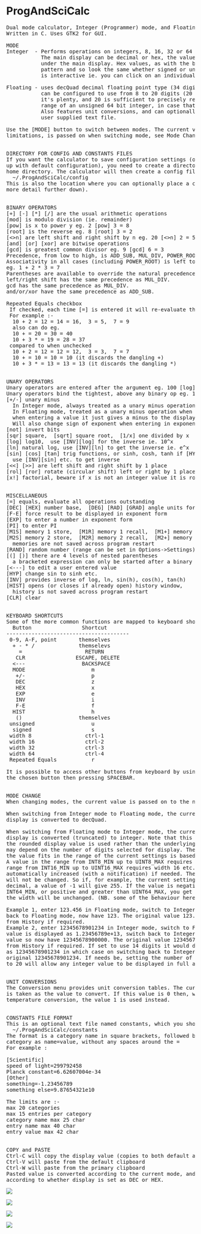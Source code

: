 # ProgAndSciCalc
<pre>
Dual mode calculator, Integer (Programmer) mode, and Floating (Scientific) mode.
Written in C. Uses GTK2 for GUI.

MODE
Integer  - Performs operations on integers, 8, 16, 32 or 64 bits, signed or unsigned.
           The main display can be decimal or hex, the value is also shown in binary
           under the main display. Hex values, as with the binary display, show the bit
           pattern and so look the same whether signed or unsigned. The binary display
           is interactive ie. you can click on an individual bit to toggle that bit.

Floating - uses decQuad decimal floating point type (34 digits internally). The display
           can be configured to use from 8 to 20 digits (20 is chosen as the max because
           it's plenty, and 20 is sufficient to precisely represent all integers in the
           range of an unsigned 64 bit integer, in case that might be useful).
           Also features unit conversions, and can optionally read in constants from a
           user supplied text file.

Use the [MODE] button to switch between modes. The current value, possibly within some
limitations, is passed on when switching mode, see Mode Change section further down.


DIRECTORY FOR CONFIG AND CONSTANTS FILES
If you want the calculator to save configuration settings (otherwise it will always start
up with default configuration), you need to create a directory .ProgAndSciCalc under your
home directory. The calculator will then create a config file under this location ie.
  ~/.ProgAndSciCalc/config
This is also the location where you can optionally place a constants file (described in
more detail further down).


BINARY OPERATORS
[+] [-] [*] [/] are the usual arithmetic operations
[mod] is modulo division (ie. remainder)
[pow] is x to power y eg. 2 [pow] 3 = 8
[root] is the reverse eg. 8 [root] 3 = 2
[<<n] [>>n] are left shift and right shift by n eg. 20 [<<n] 2 = 80, 20 [>>n] 2 = 5
[and] [or] [xor] are bitwise operations
[gcd] is greatest common divisor eg. 9 [gcd] 6 = 3
Precedence, from low to high, is ADD_SUB, MUL_DIV, POWER_ROOT.
Associativity in all cases (including POWER_ROOT) is left to right.
eg. 1 + 2 * 3 = 7
Parentheses are available to override the natural precedence.
left/right shift has the same precedence as MUL_DIV.
gcd has the same precedence as MUL_DIV.
and/or/xor have the same precedence as ADD_SUB.

Repeated Equals checkbox
 If checked, each time [=] is entered it will re-evaluate the last binary operator
 For example :-
  10 + 2 = 12 = 14 = 16,  3 = 5,  7 = 9
  also can do eg.
  10 + = 20 = 30 = 40
  10 + 3 * = 19 = 28 = 37
 compared to when unchecked
  10 + 2 = 12 = 12 = 12,  3 = 3,  7 = 7
  10 + = 10 = 10 = 10 (it discards the dangling +)
  10 + 3 * = 13 = 13 = 13 (it discards the dangling *)


UNARY OPERATORS
Unary operators are entered after the argument eg. 100 [log] = 2
Unary operators bind the tightest, above any binary op eg. 10 + 2 * 3 [sqr] = 28
[+/-] unary minus
  In Integer mode, always treated as a unary minus operation.
  In Floating mode, treated as a unary minus operation when applied to a result,
  when entering a value it just gives a minus to the display.
  Will also change sign of exponent when entering in exponent form.
[not] invert bits
[sqr] square,  [sqrt] square root,  [1/x] one divided by x
[log] log10,  use [INV][log] for the inverse ie. 10^x
[ln] natural log, use [INV][ln] to get the inverse ie. e^x
[sin] [cos] [tan] trig functions, or sinh, cosh, tanh if [HYP] is selected
  use [INV][sin] etc. to get inverse
[<<] [>>] are left shift and right shift by 1 place
[rol] [ror] rotate (circular shift) left or right by 1 place
[x!] factorial, beware if x is not an integer value it is rounded up/down to closest integer


MISCELLANEOUS
[=] equals, evaluate all operations outstanding
[DEC] [HEX] number base,  [DEG] [RAD] [GRAD] angle units for sin, cos, tan
[F-E] force result to be displayed in exponent form
[EXP] to enter a number in exponent form
[PI] to enter PI
[M1S] memory 1 store,  [M1R] memory 1 recall,  [M1+] memory 1 plus
[M2S] memory 2 store,  [M2R] memory 2 recall,  [M2+] memory 2 plus
  memories are not saved across program restart
[RAND] random number (range can be set in Options->Settings)
[(] [)] there are 4 levels of nested parentheses
  a bracketed expression can only be started after a binary operator, or after [=] or [CLR]
[<---] to edit a user entered value
[HYP] change sin to sinh etc.
[INV] provides inverse of log, ln, sin(h), cos(h), tan(h)
[HIST] opens (or closes if already open) history window,
  history is not saved across program restart
[CLR] clear


KEYBOARD SHORTCUTS
Some of the more common functions are mapped to keyboard shortcuts, case insensitive.
  Button                Shortcut
---------------------------------------
 0-9, A-F, point       themselves
  + - * /              themselevs
    =                    RETURN
   CLR                ESCAPE, DELETE
  <---                  BACKSPACE
  MODE                     m
   +/-                     p
   DEC                     z
   HEX                     x
   EXP                     e
   INV                     i
   F-E                     f
  HIST                     h
   ()                  themselves
 unsigned                  u
  signed                   s
 width 8                 ctrl-1
 width 16                ctrl-2
 width 32                ctrl-3
 width 64                ctrl-4
 Repeated Equals           r

It is possible to access other buttons from keyboard by using cursor keys to highlight
the chosen button then pressing SPACEBAR.


MODE CHANGE
When changing modes, the current value is passed on to the new mode.

When switching from Integer mode to Floating mode, the current integer value on the
display is converted to decQuad.

When switching from Floating mode to Integer mode, the current float value on the
display is converted (truncated) to integer. Note that this is the one case where
the rounded display value is used rather than the underlying decQuad, so the result
may depend on the number of digits selected for display. The determination of whether
the value fits in the range of the current settings is based on the integer width.
A value in the range from INT8_MIN up to UINT8_MAX requires width 8. A value in the
range from INT16_MIN up to UINT16_MAX requires width 16 etc. The width will be
automatically increased (with a notification) if needed. The signed/unsigned setting
will not be changed. So if, for example, the current settings are width 8, unsigned,
decimal, a value of -1 will give 255. If the value is negative and less than
INT64_MIN, or positive and greater than UINT64_MAX, you get 0 (with a warning) and
the width will be unchanged. (NB. some of the behaviour here changed in version 2.6).

Example 1, enter 123.456 in Floating mode, switch to Integer, now have 123, switch
back to Floating mode, now have 123. The original value 123.456 can be retrieved
from History if required.
Example 2, enter 12345678901234 in Integer mode, switch to Floating at 10 digits,
value is displayed as 1.23456789e+13, switch back to Integer, it takes the display
value so now have 12345678900000. The original value 12345678901234 can be retrieved
from History if required. If set to use 14 digits it would display in Floating mode
as 12345678901234 in which case on switching back to Integer you would get the
original 12345678901234. If needs be, setting the number of digits in Floating mode
to 20 will allow any integer value to be displayed in full and avoid rounding issues.


UNIT CONVERSIONS
The Conversion menu provides unit conversion tables. The current calculator value
is taken as the value to convert. If this value is 0 then, with the exception of
temperature conversion, the value 1 is used instead.


CONSTANTS FILE FORMAT
This is an optional text file named constants, which you should place here :-
  ~/.ProgAndSciCalc/constants
The format is a category name in square brackets, followed by the entries for that
category as name=value, without any spaces around the =
For example :

[Scientific]
speed of light=299792458
Planck constant=6.62607004e-34
[Other]
something=-1.23456789
something else=9.87654321e10

The limits are :-
max 20 categories
max 15 entries per category
category name max 25 char
entry name max 40 char
entry value max 42 char


COPY and PASTE
Ctrl-C will copy the display value (copies to both default and primary clipboards)
Ctrl-V will paste from the default clipboard
Ctrl-W will paste from the primary clipboard
Pasted value is converted according to the current mode, and for Integer mode,
according to whether display is set as DEC or HEX.
</pre>

![](screenshots/sci.png)

![](screenshots/unit-conv.png)

![](screenshots/int-dec.png)

![](screenshots/int-hex.png)

